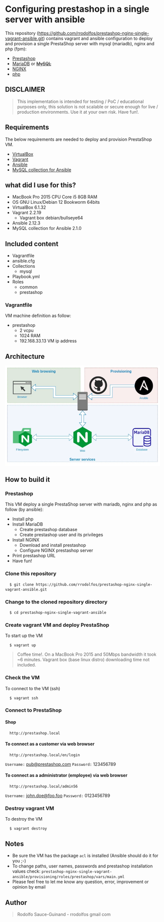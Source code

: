 # Configuring prestashop in a single server with ansible
This repository (https://github.com/rrodolfos/prestashop-nginx-single-vagrant-ansible.git) contains vagrant and ansible configuration to deploy and provision a single PrestaShop server with mysql (mariadb), nginx and php (fpm):

  - [Prestashop](https://www.prestashop.com/)
  - [MariaDB](https://mariadb.org/) or ~~[MySQL](https://www.mysql.com/)~~
  - [NGINX](https://www.nginx.org/)
  - [php](https://www.php.net/)

## DISCLAIMER
> This implementation is intended for testing / PoC / educational purposes only, this solution is not scalable or secure enough for live / production environments. Use it at your own risk. Have fun!.

## Requirements
The below requirements are needed to deploy and provision PrestaShop VM.

  - [VirtualBox](https://www.virtualbox.org/)
  - [Vagrant](https://www.vagrantup.com/)
  - [Ansible](https://www.ansible.com/)
  - [MySQL collection for Ansible](https://docs.ansible.com/ansible/latest/collections/community/mysql/index.html)

## what did I use for this?
  - MacBook Pro 2015 CPU Core i5 8GB RAM
  - OS GNU Linux/Debian 12 Bookworm 64bits
  - VirtualBox 6.1.32
  - Vagrant 2.2.19
    - Vagrant box debian/bullseye64
  - Ansible 2.12.3
  - MySQL collection for Ansible 2.1.0

## Included content
  - Vagrantfile
  - ansible.cfg
  - Collections
    - mysql
  - Playbook.yml
  - Roles
    - common
    - prestashop

### Vagrantfile
VM machine definition as follow:
  - prestashop
    - 2 vcpu
    - 1024 RAM
    - 192.168.33.13 VM ip address

## Architecture
![Architecture Diagram](https://raw.githubusercontent.com/rrodolfos/prestashop-nginx-single-vagrant-ansible/main/architecture/prestashop_single.webp "Architecture Diagram")

## How to build it

### Prestashop
This VM deploy a single PrestaShop server with mariadb, nginx and php as follow (by ansible):
  - Install php
  - Install MariaDB
    - Create prestashop database
	- Create prestashop user and its privileges
  - Install NGINX
    - Download and install prestashop
	- Configure NGINX prestashop server
  - Print prestashop URL
  - Have fun!

### Clone this repository
```
  $ git clone https://github.com/rrodolfos/prestashop-nginx-single-vagrant-ansible.git
```

### Change to the cloned repository directory
```
  $ cd prestashop-nginx-single-vagrant-ansible
```

### Create vagrant VM and deploy PrestaShop
To start up the VM
```
  $ vagrant up
```
> Coffee time!. On a MacBook Pro 2015 and 50Mbps bandwidth it took ~6 minutes. Vagrant box (base linux distro) downloading time not included.

### Check the VM
To connect to the VM (ssh)
```
  $ vagrant ssh
```

### Connect to PrestaShop
#### Shop
```
  http://prestashop.local
```

#### To connect as a customer via web browser
```
  http://prestashop.local/en/login
```
  `Username:` pub@prestashop.com
  `Password:` 123456789

#### To connect as a administrator (employee) via web browser
```
  http://prestashop.local/admin56
```
  `Username:` john.doe@foo.foo
  `Password:` 0123456789

### Destroy vagrant VM
To destroy the VM
```
  $ vagrant destroy
```
## Notes
  - Be sure the VM has the package ```acl``` is installed (Ansible should do it for you ;-)
  - To change paths, user names, passwords and prestashop installation values check:
    ```prestashop-nginx-single-vagrant-ansible/provisioning/roles/prestashop/vars/main.yml```
  - Please feel free to let me know any question, error, improvement or opinion by email

## Author

> Rodolfo Sauce-Guinand - rrodolfos gmail com
